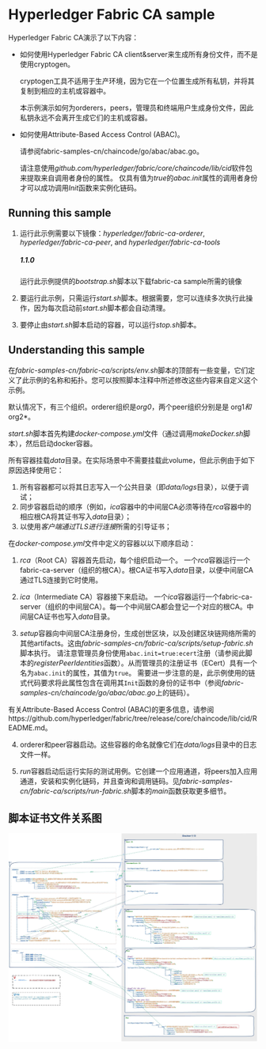 # Hyperledger Fabric CA sample

Hyperledger Fabric CA演示了以下内容：

* 如何使用Hyperledger Fabric CA client&server来生成所有身份文件，而不是使用cryptogen。
    
    cryptogen工具不适用于生产环境，因为它在一个位置生成所有私钥，并将其复制到相应的主机或容器中。
        
    本示例演示如何为orderers，peers，管理员和终端用户生成身份文件，因此私钥永远不会离开生成它们的主机或容器。
    
* 如何使用Attribute-Based Access Control (ABAC)。 

    请参阅fabric-samples-cn/chaincode/go/abac/abac.go。
    
    请注意使用*github.com/hyperledger/fabric/core/chaincode/lib/cid*软件包来提取来自调用者身份的属性。
    仅具有值为*true*的*abac.init*属性的调用者身份才可以成功调用*Init*函数来实例化链码。
    
## Running this sample
    
1. 运行此示例需要以下镜像：*hyperledger/fabric-ca-orderer*, *hyperledger/fabric-ca-peer*, and *hyperledger/fabric-ca-tools*

    ##### 1.1.0
    运行此示例提供的*bootstrap.sh*脚本以下载fabric-ca sample所需的镜像
    
2. 要运行此示例，只需运行*start.sh*脚本。根据需要，您可以连续多次执行此操作，因为每次启动前*start.sh*脚本都会自动清理。

3. 要停止由*start.sh*脚本启动的容器，可以运行*stop.sh*脚本。

## Understanding this sample

在*fabric-samples-cn/fabric-ca/scripts/env.sh*脚本的顶部有一些变量，它们定义了此示例的名称和拓扑。您可以按照脚本注释中所述修改这些内容来自定义这个示例。

默认情况下，有三个组织。orderer组织是*org0*，两个peer组织分别是是 org1*和*org2*。

*start.sh*脚本首先构建*docker-compose.yml*文件（通过调用*makeDocker.sh*脚本），然后启动docker容器。

所有容器挂载*data*目录。在实际场景中不需要挂载此volume，但此示例由于如下原因选择使用它：

1. 所有容器都可以将其日志写入一个公共目录（即*data/logs*目录），以便于调试；
2. 同步容器启动的顺序（例如，*ica*容器中的中间层CA必须等待在*rca*容器中的相应根CA将其证书写入*data*目录）；
3. 以使用*客户端通过TLS进行连接*所需的引导证书；

在*docker-compose.yml*文件中定义的容器以以下顺序启动：

1. *rca*（Root CA）容器首先启动，每个组织启动一个。
一个*rca*容器运行一个fabric-ca-server（组织的根CA）。根CA证书写入*data*目录，以便中间层CA通过TLS连接到它时使用。

2. *ica*（Intermediate CA）容器接下来启动。
一个*ica*容器运行一个fabric-ca-server（组织的中间层CA）。每一个中间层CA都会登记一个对应的根CA。中间层CA证书也写入*data*目录。

3. *setup*容器向中间层CA注册身份，生成创世区块，以及创建区块链网络所需的其他artifacts。这由*fabric-samples-cn/fabric-ca/scripts/setup-fabric.sh*脚本执行。
    请注意管理员身份使用`abac.init=true:ecert`注册（请参阅此脚本的*registerPeerIdentities*函数）。从而管理员的注册证书（ECert）具有一个名为`abac.init`的属性，其值为`true`。
    需要进一步注意的是，此示例使用的链式代码要求将此属性包含在调用其`Init`函数的身份的证书中（参阅*fabric-samples-cn/chaincode/go/abac/abac.go*上的链码）。

有关Attribute-Based Access Control (ABAC)的更多信息，请参阅https://github.com/hyperledger/fabric/tree/release/core/chaincode/lib/cid/README.md。

4. orderer和peer容器启动。这些容器的命名就像它们在*data/logs*目录中的日志文件一样。

5. *run*容器启动后运行实际的测试用例。它创建一个应用通道，将peers加入应用通道，安装和实例化链码，并且查询和调用链码。见*fabric-samples-cn/fabric-ca/scripts/run-fabric.sh*脚本的*main*函数获取更多细节。

## 脚本证书文件关系图

![fabric-ca-storage](./fabric-ca-storage.jpg)